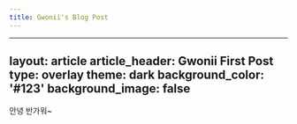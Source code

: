 ```yaml
---
title: Gwonii's Blog Post
---
```


---
layout: article
article_header: Gwonii First Post
  type: overlay
  theme: dark
  background_color: '#123'
  background_image: false
---

안녕 반가워~ 
